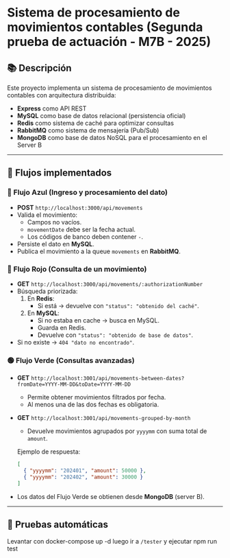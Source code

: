 # Sistema de procesamiento de movimientos contables (Segunda prueba de actuación - M7B - 2025)

## 📚 Descripción

Este proyecto implementa un sistema de procesamiento de movimientos contables con arquitectura distribuida:

- **Express** como API REST
- **MySQL** como base de datos relacional (persistencia oficial)
- **Redis** como sistema de caché para optimizar consultas
- **RabbitMQ** como sistema de mensajería (Pub/Sub)
- **MongoDB** como base de datos NoSQL para el procesamiento en el Server B

---

## 🚀 Flujos implementados

### 🔵 Flujo Azul (Ingreso y procesamiento del dato)

- **POST** `http://localhost:3000/api/movements`
- Valida el movimiento:
    - Campos no vacíos.
    - `movementDate` debe ser la fecha actual.
    - Los códigos de banco deben contener `-`.
- Persiste el dato en **MySQL**.
- Publica el movimiento a la queue `movements` en **RabbitMQ**.

### 🔴 Flujo Rojo (Consulta de un movimiento)

- **GET** `http://localhost:3000/api/movements/:authorizationNumber`
- Búsqueda priorizada:
    1. En **Redis**:
        - Si está → devuelve con `"status": "obtenido del caché"`.
    2. En **MySQL**:
        - Si no estaba en cache → busca en MySQL.
        - Guarda en Redis.
        - Devuelve con `"status": "obtenido de base de datos"`.
- Si no existe → `404 "dato no encontrado"`.

### 🟢 Flujo Verde (Consultas avanzadas)

- **GET** `http://localhost:3001/api/movements-between-dates?fromDate=YYYY-MM-DD&toDate=YYYY-MM-DD`
    - Permite obtener movimientos filtrados por fecha.
    - Al menos una de las dos fechas es obligatoria.

- **GET** `http://localhost:3001/api/movements-grouped-by-month`
    - Devuelve movimientos agrupados por `yyyymm` con suma total de `amount`.

    Ejemplo de respuesta:

    ```json
    [
      { "yyyymm": "202401", "amount": 50000 },
      { "yyyymm": "202402", "amount": 30000 }
    ]
    ```

- Los datos del Flujo Verde se obtienen desde **MongoDB** (server B).

---

## 🧪 Pruebas automáticas

Levantar con docker-compose up -d
luego ir a `/tester` y ejecutar npm run test


